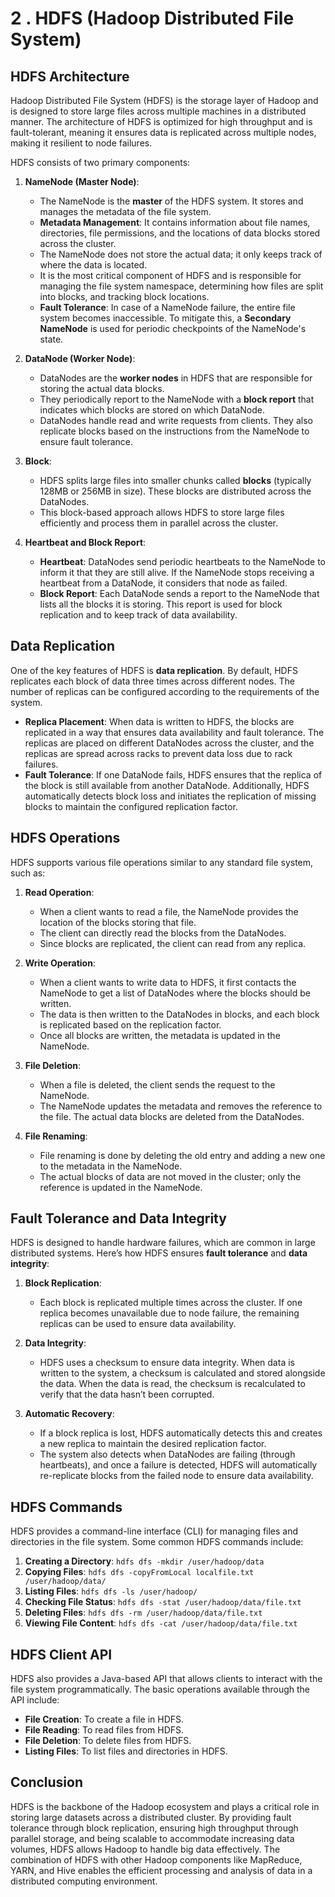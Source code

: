 # 2 . **HDFS (Hadoop Distributed File System)**

## **HDFS Architecture**

Hadoop Distributed File System (HDFS) is the storage layer of Hadoop and is designed to store large files across multiple machines in a distributed manner. The architecture of HDFS is optimized for high throughput and is fault-tolerant, meaning it ensures data is replicated across multiple nodes, making it resilient to node failures.

HDFS consists of two primary components:

1. **NameNode (Master Node)**:

   * The NameNode is the **master** of the HDFS system. It stores and manages the metadata of the file system.
   * **Metadata Management**: It contains information about file names, directories, file permissions, and the locations of data blocks stored across the cluster.
   * The NameNode does not store the actual data; it only keeps track of where the data is located.
   * It is the most critical component of HDFS and is responsible for managing the file system namespace, determining how files are split into blocks, and tracking block locations.
   * **Fault Tolerance**: In case of a NameNode failure, the entire file system becomes inaccessible. To mitigate this, a **Secondary NameNode** is used for periodic checkpoints of the NameNode's state.

2. **DataNode (Worker Node)**:

   * DataNodes are the **worker nodes** in HDFS that are responsible for storing the actual data blocks.
   * They periodically report to the NameNode with a **block report** that indicates which blocks are stored on which DataNode.
   * DataNodes handle read and write requests from clients. They also replicate blocks based on the instructions from the NameNode to ensure fault tolerance.

3. **Block**:

   * HDFS splits large files into smaller chunks called **blocks** (typically 128MB or 256MB in size). These blocks are distributed across the DataNodes.
   * This block-based approach allows HDFS to store large files efficiently and process them in parallel across the cluster.

4. **Heartbeat and Block Report**:

   * **Heartbeat**: DataNodes send periodic heartbeats to the NameNode to inform it that they are still alive. If the NameNode stops receiving a heartbeat from a DataNode, it considers that node as failed.
   * **Block Report**: Each DataNode sends a report to the NameNode that lists all the blocks it is storing. This report is used for block replication and to keep track of data availability.

## **Data Replication**

One of the key features of HDFS is **data replication**. By default, HDFS replicates each block of data three times across different nodes. The number of replicas can be configured according to the requirements of the system.

* **Replica Placement**: When data is written to HDFS, the blocks are replicated in a way that ensures data availability and fault tolerance. The replicas are placed on different DataNodes across the cluster, and the replicas are spread across racks to prevent data loss due to rack failures.
* **Fault Tolerance**: If one DataNode fails, HDFS ensures that the replica of the block is still available from another DataNode. Additionally, HDFS automatically detects block loss and initiates the replication of missing blocks to maintain the configured replication factor.

## **HDFS Operations**

HDFS supports various file operations similar to any standard file system, such as:

1. **Read Operation**:

   * When a client wants to read a file, the NameNode provides the location of the blocks storing that file.
   * The client can directly read the blocks from the DataNodes.
   * Since blocks are replicated, the client can read from any replica.

2. **Write Operation**:

   * When a client wants to write data to HDFS, it first contacts the NameNode to get a list of DataNodes where the blocks should be written.
   * The data is then written to the DataNodes in blocks, and each block is replicated based on the replication factor.
   * Once all blocks are written, the metadata is updated in the NameNode.

3. **File Deletion**:

   * When a file is deleted, the client sends the request to the NameNode.
   * The NameNode updates the metadata and removes the reference to the file. The actual data blocks are deleted from the DataNodes.

4. **File Renaming**:

   * File renaming is done by deleting the old entry and adding a new one to the metadata in the NameNode.
   * The actual blocks of data are not moved in the cluster; only the reference is updated in the NameNode.

## **Fault Tolerance and Data Integrity**

HDFS is designed to handle hardware failures, which are common in large distributed systems. Here’s how HDFS ensures **fault tolerance** and **data integrity**:

1. **Block Replication**:

   * Each block is replicated multiple times across the cluster. If one replica becomes unavailable due to node failure, the remaining replicas can be used to ensure data availability.

2. **Data Integrity**:

   * HDFS uses a checksum to ensure data integrity. When data is written to the system, a checksum is calculated and stored alongside the data. When the data is read, the checksum is recalculated to verify that the data hasn’t been corrupted.

3. **Automatic Recovery**:

   * If a block replica is lost, HDFS automatically detects this and creates a new replica to maintain the desired replication factor.
   * The system also detects when DataNodes are failing (through heartbeats), and once a failure is detected, HDFS will automatically re-replicate blocks from the failed node to ensure data availability.

## **HDFS Commands**

HDFS provides a command-line interface (CLI) for managing files and directories in the file system. Some common HDFS commands include:

1. **Creating a Directory**: `hdfs dfs -mkdir /user/hadoop/data`
2. **Copying Files**: `hdfs dfs -copyFromLocal localfile.txt /user/hadoop/data/`
3. **Listing Files**: `hdfs dfs -ls /user/hadoop/`
4. **Checking File Status**: `hdfs dfs -stat /user/hadoop/data/file.txt`
5. **Deleting Files**: `hdfs dfs -rm /user/hadoop/data/file.txt`
6. **Viewing File Content**: `hdfs dfs -cat /user/hadoop/data/file.txt`

## **HDFS Client API**

HDFS also provides a Java-based API that allows clients to interact with the file system programmatically. The basic operations available through the API include:

* **File Creation**: To create a file in HDFS.
* **File Reading**: To read files from HDFS.
* **File Deletion**: To delete files from HDFS.
* **Listing Files**: To list files and directories in HDFS.


## **Conclusion**

HDFS is the backbone of the Hadoop ecosystem and plays a critical role in storing large datasets across a distributed cluster. By providing fault tolerance through block replication, ensuring high throughput through parallel storage, and being scalable to accommodate increasing data volumes, HDFS allows Hadoop to handle big data effectively. The combination of HDFS with other Hadoop components like MapReduce, YARN, and Hive enables the efficient processing and analysis of data in a distributed computing environment.
